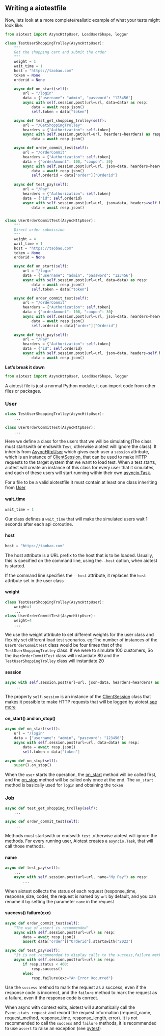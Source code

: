 ## Writing a aiotestfile
Now, lets look at a more complete/realistic example of what your tests might look like:
```python
from aiotest import AsyncHttpUser, LoadUserShape, logger

class TestUserShoppingTrolley(AsyncHttpUser):
    """
    Get the shopping cart and submit the order
    """
    weight = 1
    wait_time = 1
    host = "https://taobao.com"
    token = None
    orderid = None

    async def on_start(self):
        url = "/login"
        data = {"username": "admin", "password": "123456"}
        async with self.session.post(url=url, data=data) as resp:
            data = await resp.json()
            self.token = data["token"]

    async def test_get_shopping_trolley(self):
        url = "/GetShoppingTrolley"
        hearders = {"Authorization": self.token}
        async with self.session.get(url=url, hearders=hearders) as resp:
            data = await resp.json()      

    async def order_commit_test(self):
        url = "/orderCommit"
        hearders = {"Authorization": self.token}
        data = {"orderAmount": 100, "coupon": 30}
        async with self.session.post(url=url, json=data, hearders=hearders) as resp:
            data = await resp.json()
            self.orderid = data["order"]["Orderid"]
    
    async def test_pay(self):
        url = "/Pay"
        hearders = {"Authorization": self.token}
        data = {"id": self.orderid}
        async with self.session.post(url=url, json=data, headers=self.headers, name="My Pay") as resp:    
            data = await resp.json()


class UserOrderCommitTest(AsyncHttpUser):
    """
    Direct order submission
    """
    weight = 4
    wait_time = 1
    host = "https://taobao.com"
    token = None
    orderid = None

    async def on_start(self):
        url = "/login"
        data = {"username": "admin", "password": "123456"}
        async with self.session.post(url=url, data=data) as resp:
            data = await resp.json()
            self.token = data["token"]

    async def order_commit_test(self):
        url = "/orderCommit"
        hearders = {"Authorization": self.token}
        data = {"orderAmount": 100, "coupon": 30}
        async with self.session.post(url=url, json=data, hearders=hearders) as resp:
            data = await resp.json()
            self.orderid = data["order"]["Orderid"]
    
    async def test_pay(self):
        url = "/Pay"
        hearders = {"Authorization": self.token}
        data = {"id": self.orderid} 
        async with self.session.post(url=url, json=data, headers=self.headers, name="My Pay") as resp:    
            data = await resp.json()
```
**Let’s break it down**
```python
from aiotest import AsyncHttpUser, LoadUserShape, logger
```

A aiotest file is just a normal Python module, it can import code from other files or packages.

### **User**
```python
class TestUserShoppingTrolley(AsyncHttpUser):
    ...

class UserOrderCommitTest(AsyncHttpUser):
    ...
```
Here we define a class for the users that we will be simulating(The class must startswith or endswith `Test`, otherwise aiotest will ignore the class). It inherits from [AsyncHttpUser](api.md#AsyncHttpUser) which gives each user a `session` attribute, which is an instance of [ClientSession](api.md#ClientSession), that can be used to make HTTP requests to the target system that we want to load test. When a test starts, aiotest will create an instance of this class for every user that it simulates, and each of these users will start running within their own [asyncio.Task](https://docs.python.org/zh-cn/3/library/asyncio-task.html).

For a file to be a valid aiotestfile it must contain at least one class inheriting from [User](api.md#User)
#### **wait_time**
```python
wait_time = 1
```
Our class defines a `wait_time` that will make the simulated users wait 1 seconds after each api coroutine.
#### **host**
```python
host = "https://taobao.com"
```
The host attribute is a URL prefix to the host that is to be loaded.
Usually, this is specified on the command line, using the`--host` option, when aiotest is started.

If the command line specifies the `--host` attribute, it replaces the `host` attribute set in the user class
#### **weight**
```python
class TestUserShoppingTrolley(AsyncHttpUser):
    weight=1
    ...
class UserOrderCommitTest(AsyncHttpUser):
    weight=4
    ...
```
We use the weight attribute to set different weights for the user class and flexibly set different load test scenarios. eg:The number of instances of the `UserOrderCommitTest` class would be four times that of the `TestUserShoppingTrolley` class. If we were to simulate 100 customers, So the `UserOrderCommitTest` class will instantiate 80 and the `TestUserShoppingTrolley` class will instantiate 20
#### **session**
```python
async with self.session.post(url=url, json=data, hearders=hearders) as resp:
    ...
```
The property `self.session` is an instance of the [ClientSession](api.md#ClientSession) class that makes it possible to make HTTP requests that will be logged by aiotest.[see more](https://docs.aiohttp.org/en/stable/client_quickstart.html)
#### **on_start() and on_stop()**
```python
async def on_start(self):
    url = "/login"
    data = {"username": "admin", "password": "123456"}
    async with self.session.post(url=url, data=data) as resp:
        data = await resp.json()
        self.token = data["token"]

async def on_stop(self):
    super().on_stop()

```
When the `user` starts the operation, the [on_start](api.md#ClientSession) method will be called first, and the [on_stop](api.md#ClientSession) method will be called only once at the end. The `on_start` method is basically used for `login` and obtaining the `token`
### **Job**
```python
async def test_get_shopping_trolley(self):
    ...

async def order_commit_test(self):
    ...
```
Methods must startswith or endswith `test` ,otherwise aiotest will ignore the methods. For every running user,
Aiotest creates a `asyncio.Task`, that will call those methods.
#### **name**
```python
async def test_pay(self):
    ... 
    async with self.session.post(url=url, name="My Pay") as resp:    
        ...
```
When aiotest collects the status of each request (response_time, response_size, code), the request is named by `url` by default, and you can rename it by setting the parameter `name` in the request
#### **success() failure(exc)**
```python
async def order_commit_test(self):
    "The use of assert is recommended"
    async with self.session.post(url=url) as resp:
        data = await resp.json()
        assert data["order"]["Orderid"].startswith("2023")

async def test_pay(self):
    "It is not recommended to display calls to the success,failure methods"
    async with self.session.post(url=url) as resp:
        if resp.status < 400:
            resp.success()
        else:
            resp.failure(exc="An Error Occurred")
```
Use the `success` method to mark the request as a success, even if the response code is incorrect, and the `failure` method to mark the request as a failure, even if the response code is correct.

When async with context exits, aiotest will automatically call the `Event.stats_request` and record the request information (request_name, request_method, response_time, response_length, error). It is not recommended to call the `success` and `failure` methods, it is recommended to use `assert` to raise an exception (see [pytest](https://www.osgeo.cn/pytest/getting-started.html#assert-that-a-certain-exception-is-raised))

